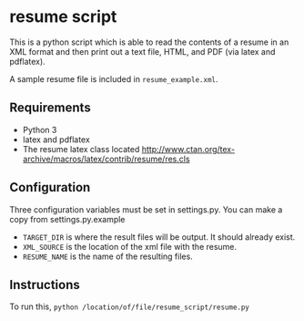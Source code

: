 # resume script

This is a python script which is able to read the contents of a resume in an XML format and then print out a text file, HTML, and PDF (via latex and pdflatex).

A sample resume file is included in `resume_example.xml`.

## Requirements
* Python 3
* latex and pdflatex
* The resume latex class located http://www.ctan.org/tex-archive/macros/latex/contrib/resume/res.cls

## Configuration
Three configuration variables must be set in settings.py.  You can make a copy from settings.py.example
* `TARGET_DIR` is where the result files will be output.  It should already exist.
* `XML_SOURCE` is the location of the xml file with the resume.
* `RESUME_NAME` is the name of the resulting files.

## Instructions
To run this, `python /location/of/file/resume_script/resume.py`
